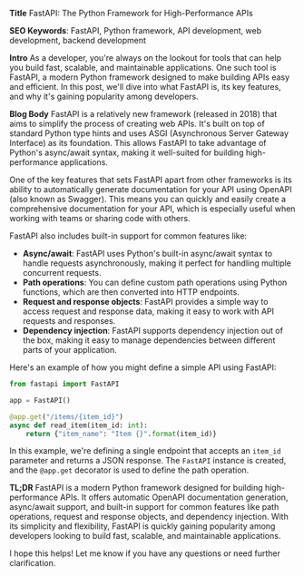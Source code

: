 **Title**
FastAPI: The Python Framework for High-Performance APIs

**SEO Keywords**: FastAPI, Python framework, API development, web development, backend development

**Intro**
As a developer, you're always on the lookout for tools that can help you build fast, scalable, and maintainable applications. One such tool is FastAPI, a modern Python framework designed to make building APIs easy and efficient. In this post, we'll dive into what FastAPI is, its key features, and why it's gaining popularity among developers.

**Blog Body**
FastAPI is a relatively new framework (released in 2018) that aims to simplify the process of creating web APIs. It's built on top of standard Python type hints and uses ASGI (Asynchronous Server Gateway Interface) as its foundation. This allows FastAPI to take advantage of Python's async/await syntax, making it well-suited for building high-performance applications.

One of the key features that sets FastAPI apart from other frameworks is its ability to automatically generate documentation for your API using OpenAPI (also known as Swagger). This means you can quickly and easily create a comprehensive documentation for your API, which is especially useful when working with teams or sharing code with others.

FastAPI also includes built-in support for common features like:

* **Async/await**: FastAPI uses Python's built-in async/await syntax to handle requests asynchronously, making it perfect for handling multiple concurrent requests.
* **Path operations**: You can define custom path operations using Python functions, which are then converted into HTTP endpoints.
* **Request and response objects**: FastAPI provides a simple way to access request and response data, making it easy to work with API requests and responses.
* **Dependency injection**: FastAPI supports dependency injection out of the box, making it easy to manage dependencies between different parts of your application.

Here's an example of how you might define a simple API using FastAPI:
```python
from fastapi import FastAPI

app = FastAPI()

@app.get("/items/{item_id}")
async def read_item(item_id: int):
    return {"item_name": "Item {}".format(item_id)}
```
In this example, we're defining a single endpoint that accepts an `item_id` parameter and returns a JSON response. The `FastAPI` instance is created, and the `@app.get` decorator is used to define the path operation.

**TL;DR**
FastAPI is a modern Python framework designed for building high-performance APIs. It offers automatic OpenAPI documentation generation, async/await support, and built-in support for common features like path operations, request and response objects, and dependency injection. With its simplicity and flexibility, FastAPI is quickly gaining popularity among developers looking to build fast, scalable, and maintainable applications.

I hope this helps! Let me know if you have any questions or need further clarification.